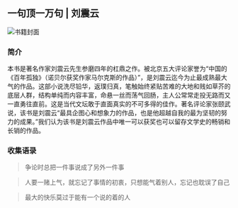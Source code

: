 ## 一句顶一万句 | 刘震云
<img src="https://wfqqreader-1252317822.image.myqcloud.com/cover/835/934835/t6_934835.jpg" alt="书籍封面" class="wr_bookCover_img">

### 简介

本书是著名作家刘震云先生参磨四年的杠鼎之作。被北京五大评论家誉为“中国的《百年孤独》（诺贝尔获奖作家马尔克斯的作品）”，是刘震云迄今为止最成熟最大气的作品。这部小说洗尽铅华，返璞归真，笔触始终紧贴苦难的大地和贱如草芥的底层人群，结构单纯而内容丰富，命悬一丝而荡气回肠，主人公常常走投无路而又一直勇往直前。这是当代文坛敢于直面真实的不可多得的佳作。著名评论家张颐武说，该书是刘震云“最具企图心和想象力的作品，也是他超越自我的最为坚韧的努力的成果。”我们认为该书是刘震云作品中唯一可以获奖也可以留存文学史的畅销和长销的作品。


### 收集语录

> 争论时总把一件事说成了另外一件事

> 人要一赌上气，就忘记了事情的初衷，只想能气着别人，忘记也耽误了自己

> 最大的快乐莫过于能有一个说的着的人

